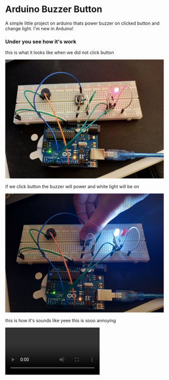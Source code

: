 # Arduino Buzzer Button
A simple little project on arduino thats power buzzer on clicked button and change light. I'm new in Arduino!

### Under you see how it's work

this is what it looks like when we did not click button

<img src="https://raw.githubusercontent.com/SolindekDev/arduino-buzzer-button/main/readme-resources/no-clicked.jpg" style="width: 512px;">

if we click button the buzzer will power and white light will be on

<img src="https://raw.githubusercontent.com/SolindekDev/arduino-buzzer-button/main/readme-resources/clicked.jpg" style="width: 512px;">

this is how it's sounds like yeee this is sooo annoying

 <video controls>
  <source src="https://raw.githubusercontent.com/SolindekDev/arduino-buzzer-button/main/readme-resources/video.mp4" type="video/mp4">
</video> 
